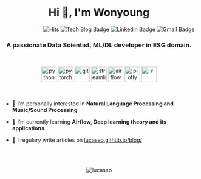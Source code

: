 <h1 align="center">Hi 👋, I'm Wonyoung</h1>

<div align=right>

[![Hits](https://hits.seeyoufarm.com/api/count/incr/badge.svg?url=https%3A%2F%2Fgithub.com%2Flucaseo)](https://hits.seeyoufarm.com)   [![Tech Blog Badge](http://img.shields.io/badge/-Tech%20blog-black?style=flat-square&logo=github&link=https://lucaseo.github.io/)](https://lucaseo.github.io/blog/)   [![Linkedin Badge](https://img.shields.io/badge/-LinkedIn-blue?style=flat-square&logo=Linkedin&logoColor=white&link=https://www.linkedin.com/in/lucaseo)](https://www.linkedin.com/in/lucaseo)   [![Gmail Badge](https://img.shields.io/badge/Gmail-d14836?style=flat-square&logo=Gmail&logoColor=white&link=mailto:lucaseo0147@gmail.com)](mailto:lucaseo0147@gmail.com)

</div> 

<h3 align="center">A passionate Data Scientist, ML/DL developer in ESG domain.</h3>

<br>

<p align="center">
	<img src="https://cdn4.iconfinder.com/data/icons/logos-and-brands/512/267_Python_logo-512.png" alt="python" width="40" height="40"/> 
	<img src="https://www.vectorlogo.zone/logos/pytorch/pytorch-icon.svg" alt="pytorch" width="40" height="40"/>
	<img src="https://www.vectorlogo.zone/logos/git-scm/git-scm-icon.svg" alt="git" width="40" height="40"/> 
	<img src="https://avatars3.githubusercontent.com/u/45109972?s=400&v=4" alt="streamlit" width="40" height="40"/>
	<img src="https://airflow.apache.org/_images/pin_large.png" alt="airflow" width="40" height="40"/>
	<img src="https://encrypted-tbn0.gstatic.com/images?q=tbn:ANd9GcTj0bC0v0MybCJMVdraJr9FRT3aNdl_HxIPIw&usqp=CAU" alt="plotly" width="40" height="40"/>
	<img src="https://cdn.iconscout.com/icon/free/png-512/r-5-283170.png" alt="r" width="40" height="40"/> 
</p>

<br>

- 🔭 I’m personally interested in **Natural Language Processing and Music/Sound Processing**

- 🌱 I’m currently learning **Airflow, Deep learning theory and its applications**

- 📝 I regulary write articles on [lucaseo.github.io/blog/](https://lucaseo.github.io/blog/)


<br>
<br>


<p align="center"><img align="center" src="https://github-readme-stats.vercel.app/api?username=lucaseo&show_icons=true" alt="lucaseo" /></p>
